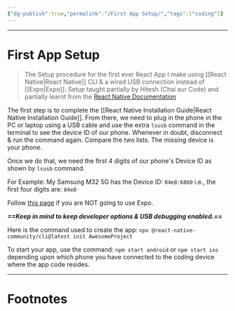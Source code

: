 ```yaml
---
{"dg-publish":true,"permalink":"/First App Setup/","tags":["coding"]}
---
```



---
# First App Setup
> The Setup procedure for the first ever React App I make using [[React Native\|React Native]] CLI & a wired USB connection instead of [[Expo\|Expo]]. Setup taught partially by Hitesh (Chai aur Code) and partially learnt from the [React Native Documentation](https://www.reactnative.dev)

The first step is to complete the [[React Native Installation Guide\|React Native Installation Guide]].
From there, we need to plug in the phone in the PC or laptop using a USB cable and use the extra  `lsusb` command in the terminal to see the device ID of our phone. Whenever in doubt, disconnect & run the command again. Compare the two lists. The missing device is your phone.

Once we do that, we need the first 4 digits of our phone's Device ID as shown by `lsusb` command.

For Example: My Samsung M32 5G has the Device ID: `04e8:6860` i.e., the first four digits are: `04e8`

Follow [this page](https://reactnative.dev/docs/getting-started-without-a-framework) if you are NOT going to use Expo.

***==Keep in mind to keep developer options & USB debugging enabled.==***

Here is the command used to create the app: 
`npx @react-native-community/cli@latest init AwesomeProject`

To start your app, use the command:
`npm start android` or `npm start ios` depending upon which phone you have connected to the coding device where the app code resides.

---
# Footnotes